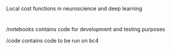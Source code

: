 Local cost functions in neuroscience and deep learning

#
/notebooks contains code for development and testing purposes

/code contains code to be run on bc4
